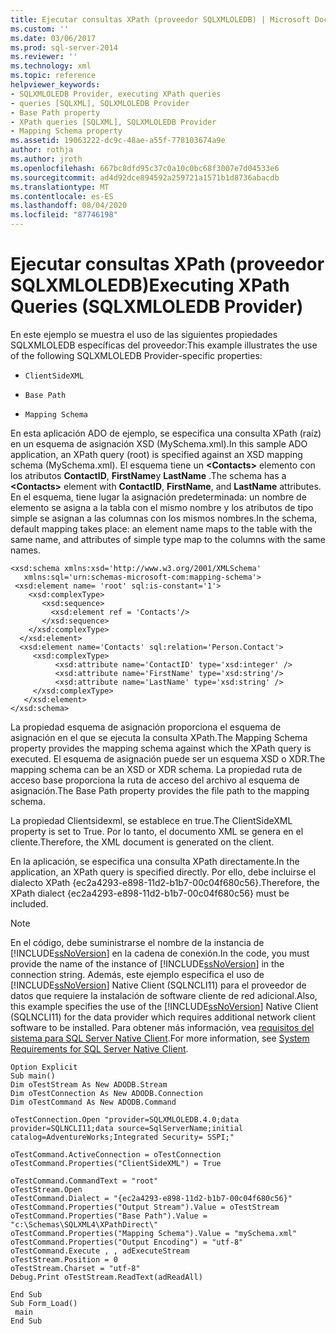 ```yaml
---
title: Ejecutar consultas XPath (proveedor SQLXMLOLEDB) | Microsoft Docs
ms.custom: ''
ms.date: 03/06/2017
ms.prod: sql-server-2014
ms.reviewer: ''
ms.technology: xml
ms.topic: reference
helpviewer_keywords:
- SQLXMLOLEDB Provider, executing XPath queries
- queries [SQLXML], SQLXMLOLEDB Provider
- Base Path property
- XPath queries [SQLXML], SQLXMLOLEDB Provider
- Mapping Schema property
ms.assetid: 19063222-dc9c-48ae-a55f-778103674a9e
author: rothja
ms.author: jroth
ms.openlocfilehash: 667bc8dfd95c37c0a10c0bc68f3007e7d04533e6
ms.sourcegitcommit: ad4d92dce894592a259721a1571b1d8736abacdb
ms.translationtype: MT
ms.contentlocale: es-ES
ms.lasthandoff: 08/04/2020
ms.locfileid: "87746198"
---
```

# <a name="executing-xpath-queries-sqlxmloledb-provider"></a><span data-ttu-id="1c2eb-102">Ejecutar consultas XPath (proveedor SQLXMLOLEDB)</span><span class="sxs-lookup"><span data-stu-id="1c2eb-102">Executing XPath Queries (SQLXMLOLEDB Provider)</span></span>
  <span data-ttu-id="1c2eb-103">En este ejemplo se muestra el uso de las siguientes propiedades SQLXMLOLEDB específicas del proveedor:</span><span class="sxs-lookup"><span data-stu-id="1c2eb-103">This example illustrates the use of the following SQLXMLOLEDB Provider-specific properties:</span></span>  
  
-   `ClientSideXML`  
  
-   `Base Path`  
  
-   `Mapping Schema`  
  
 <span data-ttu-id="1c2eb-104">En esta aplicación ADO de ejemplo, se especifica una consulta XPath (raíz) en un esquema de asignación XSD (MySchema.xml).</span><span class="sxs-lookup"><span data-stu-id="1c2eb-104">In this sample ADO application, an XPath query (root) is specified against an XSD mapping schema (MySchema.xml).</span></span> <span data-ttu-id="1c2eb-105">El esquema tiene un **\<Contacts>** elemento con los atributos **ContactID**, **FirstName**y **LastName** .</span><span class="sxs-lookup"><span data-stu-id="1c2eb-105">The schema has a **\<Contacts>** element with **ContactID**, **FirstName**, and **LastName** attributes.</span></span> <span data-ttu-id="1c2eb-106">En el esquema, tiene lugar la asignación predeterminada: un nombre de elemento se asigna a la tabla con el mismo nombre y los atributos de tipo simple se asignan a las columnas con los mismos nombres.</span><span class="sxs-lookup"><span data-stu-id="1c2eb-106">In the schema, default mapping takes place: an element name maps to the table with the same name, and attributes of simple type map to the columns with the same names.</span></span>  
  
```  
<xsd:schema xmlns:xsd='http://www.w3.org/2001/XMLSchema'  
   xmlns:sql='urn:schemas-microsoft-com:mapping-schema'>  
 <xsd:element name= 'root' sql:is-constant='1'>   
    <xsd:complexType>  
       <xsd:sequence>  
         <xsd:element ref = 'Contacts'/>  
       </xsd:sequence>  
    </xsd:complexType>  
  </xsd:element>  
  <xsd:element name='Contacts' sql:relation='Person.Contact'>   
     <xsd:complexType>  
          <xsd:attribute name='ContactID' type='xsd:integer' />  
          <xsd:attribute name='FirstName' type='xsd:string'/>   
          <xsd:attribute name='LastName' type='xsd:string' />   
     </xsd:complexType>  
   </xsd:element>  
</xsd:schema>  
```  
  
 <span data-ttu-id="1c2eb-107">La propiedad esquema de asignación proporciona el esquema de asignación en el que se ejecuta la consulta XPath.</span><span class="sxs-lookup"><span data-stu-id="1c2eb-107">The Mapping Schema property provides the mapping schema against which the XPath query is executed.</span></span> <span data-ttu-id="1c2eb-108">El esquema de asignación puede ser un esquema XSD o XDR.</span><span class="sxs-lookup"><span data-stu-id="1c2eb-108">The mapping schema can be an XSD or XDR schema.</span></span> <span data-ttu-id="1c2eb-109">La propiedad ruta de acceso base proporciona la ruta de acceso del archivo al esquema de asignación.</span><span class="sxs-lookup"><span data-stu-id="1c2eb-109">The Base Path property provides the file path to the mapping schema.</span></span>  
  
 <span data-ttu-id="1c2eb-110">La propiedad Clientsidexml, se establece en true.</span><span class="sxs-lookup"><span data-stu-id="1c2eb-110">The ClientSideXML property is set to True.</span></span> <span data-ttu-id="1c2eb-111">Por lo tanto, el documento XML se genera en el cliente.</span><span class="sxs-lookup"><span data-stu-id="1c2eb-111">Therefore, the XML document is generated on the client.</span></span>  
  
 <span data-ttu-id="1c2eb-112">En la aplicación, se especifica una consulta XPath directamente.</span><span class="sxs-lookup"><span data-stu-id="1c2eb-112">In the application, an XPath query is specified directly.</span></span> <span data-ttu-id="1c2eb-113">Por ello, debe incluirse el dialecto XPath {ec2a4293-e898-11d2-b1b7-00c04f680c56}.</span><span class="sxs-lookup"><span data-stu-id="1c2eb-113">Therefore, the XPath dialect {ec2a4293-e898-11d2-b1b7-00c04f680c56} must be included.</span></span>  
  
> [!NOTE]  
>  <span data-ttu-id="1c2eb-114">En el código, debe suministrarse el nombre de la instancia de [!INCLUDE[ssNoVersion](../../../includes/ssnoversion-md.md)] en la cadena de conexión.</span><span class="sxs-lookup"><span data-stu-id="1c2eb-114">In the code, you must provide the name of the instance of [!INCLUDE[ssNoVersion](../../../includes/ssnoversion-md.md)] in the connection string.</span></span> <span data-ttu-id="1c2eb-115">Además, este ejemplo especifica el uso de [!INCLUDE[ssNoVersion](../../../includes/ssnoversion-md.md)] Native Client (SQLNCLI11) para el proveedor de datos que requiere la instalación de software cliente de red adicional.</span><span class="sxs-lookup"><span data-stu-id="1c2eb-115">Also, this example specifies the use of the [!INCLUDE[ssNoVersion](../../../includes/ssnoversion-md.md)] Native Client (SQLNCLI11) for the data provider which requires additional network client software to be installed.</span></span> <span data-ttu-id="1c2eb-116">Para obtener más información, vea [requisitos del sistema para SQL Server Native Client](../../native-client/system-requirements-for-sql-server-native-client.md).</span><span class="sxs-lookup"><span data-stu-id="1c2eb-116">For more information, see [System Requirements for SQL Server Native Client](../../native-client/system-requirements-for-sql-server-native-client.md).</span></span>  
  
```  
Option Explicit  
Sub main()  
Dim oTestStream As New ADODB.Stream  
Dim oTestConnection As New ADODB.Connection  
Dim oTestCommand As New ADODB.Command  
  
oTestConnection.Open "provider=SQLXMLOLEDB.4.0;data provider=SQLNCLI11;data source=SqlServerName;initial catalog=AdventureWorks;Integrated Security= SSPI;"  
  
oTestCommand.ActiveConnection = oTestConnection  
oTestCommand.Properties("ClientSideXML") = True  
  
oTestCommand.CommandText = "root"  
oTestStream.Open  
oTestCommand.Dialect = "{ec2a4293-e898-11d2-b1b7-00c04f680c56}"  
oTestCommand.Properties("Output Stream").Value = oTestStream  
oTestCommand.Properties("Base Path").Value = "c:\Schemas\SQLXML4\XPathDirect\"  
oTestCommand.Properties("Mapping Schema").Value = "mySchema.xml"  
oTestCommand.Properties("Output Encoding") = "utf-8"  
oTestCommand.Execute , , adExecuteStream  
oTestStream.Position = 0  
oTestStream.Charset = "utf-8"  
Debug.Print oTestStream.ReadText(adReadAll)  
  
End Sub  
Sub Form_Load()  
 main  
End Sub  
```  
  
  
